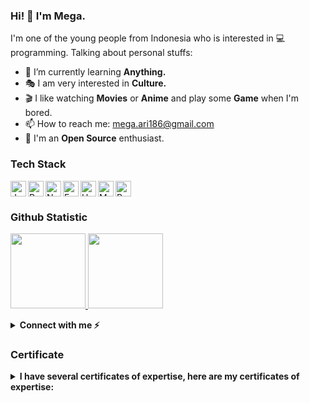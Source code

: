 ### Hi! 👋 I'm Mega.

I'm one of the young people from Indonesia who is interested in 💻 programming. Talking about personal stuffs:

- 🌱 I’m currently learning **Anything.**
- 🎭 I am very interested in **Culture.**
- 🎬 I like watching **Movies** or **Anime** and play some **Game** when I'm bored.
- 📫 How to reach me: mega.ari186@gmail.com
- 🤠 I'm an **Open Source** enthusiast.

### Tech Stack

<p align="left">
<a href="https://developer.mozilla.org/en-US/docs/Web/JavaScript" target="_blank" rel="noreferrer"><img align="left" title="JavaScript" src="https://raw.githubusercontent.com/danielcranney/readme-generator/main/public/icons/skills/javascript-colored.svg" width="25px" height="25px" alt="JavaScript" /></a>
<a href="https://reactjs.org/" target="_blank" rel="noreferrer"><img align="left" title="ReactJS" src="https://raw.githubusercontent.com/danielcranney/readme-generator/main/public/icons/skills/react-colored.svg" width="25px" height="25px" alt="React" /></a>
<!-- <a href="https://nextjs.org/docs" target="_blank" rel="noreferrer"><img title="NextJs" src="https://raw.githubusercontent.com/danielcranney/readme-generator/main/public/icons/skills/nextjs-colored.svg" width="36" height="36" alt="NextJs" /></a> -->
<a href="https://nodejs.org/en/" target="_blank" rel="noreferrer"><img align="left" title="NodeJS" src="https://raw.githubusercontent.com/danielcranney/readme-generator/main/public/icons/skills/nodejs-colored.svg"width="25px" height="25px" alt="NodeJS" /></a>
<a href="https://expressjs.com/" target="_blank" rel="noreferrer"><img align="left" title="Express" src="https://raw.githubusercontent.com/danielcranney/readme-generator/main/public/icons/skills/express-colored.svg" width="25px" height="25px" alt="Express" /></a>
<a href="https://hapi.dev/" target="_blank" rel="noreferrer"><img align="left" title="Hapi (NodeJS HTTP Framework)" width="25px" height="25px" src="https://avatars.githubusercontent.com/u/3774533?s=200&v=4" /></a>
<a href="https://www.mongodb.com/" target="_blank" rel="noreferrer"><img align="left" title="MongoDB" src="https://raw.githubusercontent.com/danielcranney/readme-generator/main/public/icons/skills/mongodb-colored.svg" width="25px" height="25px" alt="MongoDB" /></a>
<a href="https://www.postgresql.org/" target="_blank" rel="noreferrer"><img title="PostgreeSQL" src="https://raw.githubusercontent.com/danielcranney/readme-generator/main/public/icons/skills/postgresql-colored.svg" width="25px" height="25px" alt="PostgreSQL" /></a>
</p>

### Github Statistic

<p align="left">
<a href="https://github.com/megaariii">
  <img height="120em" src="https://github-readme-stats-eight-theta.vercel.app/api?username=megaariii&show_icons=true&theme=algolia&include_all_commits=true&count_private=true"/>
  <img height="120em" src="https://github-readme-stats-eight-theta.vercel.app/api/top-langs/?username=megaariii&layout=compact&langs_count=8&theme=algolia"/>
</a>
</p>

<details>
  <summary><strong>Connect with me ⚡️<strong></summary><br>

- Portfolio: [On Progress](https://www.google.com)
- LinkedIn: [linkedin.com/in/i-wayan-mega-arimerta-b95922200](https://www.linkedin.com/in/i-wayan-mega-arimerta-b95922200/)
- Instagram: [instagram.com/megaariii](https://www.instagram.com/megaariii)
  </details>

### Certificate

<details>
  <summary><strong>I have several certificates of expertise, here are my certificates of expertise:<strong></summary><br>

- [Responsive Web Design](https://www.freecodecamp.org/certification/megaariii/responsive-web-design) ~ freeCodeCamp
- [JavaScript Algorithms and Data Structures](https://www.freecodecamp.org/certification/megaariii/javascript-algorithms-and-data-structures) ~ freeCodeCamp
- [JavaScript](https://www.sololearn.com/certificates/course/en/24397451/1024/landscape/png) ~ SoloLearn
- [React + Redux](https://www.sololearn.com/Certificate/1097-24397451/jpg/) ~ SoloLearn
- [JavaScript (Basic)](https://www.hackerrank.com/certificates/a8bc67d6fae8) ~ HackerRank
  </details>
